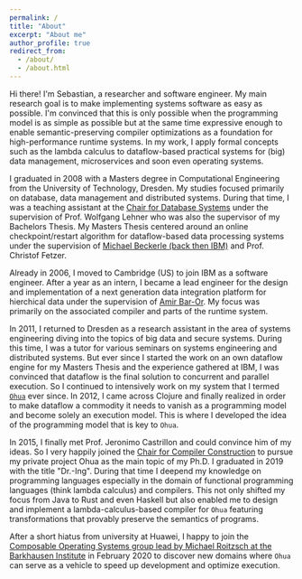 ```yaml
---
permalink: /
title: "About"
excerpt: "About me"
author_profile: true
redirect_from: 
  - /about/
  - /about.html
---
```


Hi there!
I'm Sebastian, a researcher and software engineer. My main research goal is to make implementing systems software as easy as possible. I'm convinced that this is only possible when the programming model is as simple as possible but at the same time expressive enough to enable semantic-preserving compiler optimizations as a foundation for high-performance runtime systems. In my work, I apply formal concepts such as the lambda calculus to dataflow-based practical systems for (big) data management, microservices and soon even operating systems.

I graduated in 2008 with a Masters degree in Computational Engineering from the University of Technology, Dresden. My studies focused primarily on database, data management and distributed systems. During that time, I was a teaching assistant at the [Chair for Database Systems](https://wwwdb.inf.tu-dresden.de/) under the supervision of Prof. Wolfgang Lehner who was also the supervisor of my Bachelors Thesis.
My Masters Thesis centered around an online checkpoint/restart algorithm for dataflow-based data processing systems under the supervision of [Michael Beckerle (back then IBM)](https://www.linkedin.com/in/mbeckerle) and Prof. Christof Fetzer. 

Already in 2006, I moved to Cambridge (US) to join IBM as a software engineer. After a year as an intern, I became a lead engineer for the design and implementation of a next generation data integration platform for hierchical data under the supervision of [Amir Bar-Or](https://www.linkedin.com/in/amir-bar-or-abb911). My focus was primarily on the associated compiler and parts of the runtime system. 

In 2011, I returned to Dresden as a research assistant in the area of systems engineering diving into the topics of big data and secure systems. During this time, I was a tutor for various seminars on systems engineering and distributed systems. But ever since I started the work on an own dataflow engine for my Masters Thesis and the experience gathered at IBM, I was convinced that dataflow is the final solution to concurrent and parallel execution. So I continued to intensively work on my system that I termed [`Ohua`](https://ohua-dev.github.io/) ever since. In 2012, I came across Clojure and finally realized in order to make dataflow a commodity it needs to vanish as a programming model and become solely an execution model. This is where I developed the idea of the programming model that is key to `Ohua`.

In 2015, I finally met Prof. Jeronimo Castrillon and could convince him of my ideas. So I very happily joined the [Chair for Compiler Construction](https://cfaed.tu-dresden.de/ccc-about) to pursue my private project Ohua as the main topic of my Ph.D. I graduated in 2019 with the title "Dr.-Ing". During that time I deepend my knowledge on programming languages especially in the domain of functional programming languages (think lambda calculus) and compilers. This not only shifted my focus from Java to Rust and even Haskell but also enabled me to design and implement a lambda-calculus-based compiler for `Ohua` featuring transformations that provably preserve the semantics of programs.

After a short hiatus from university at Huawei, I happy to join the [Composable Operating Systems group lead by Michael Roitzsch at the Barkhausen Institute](https://www.barkhauseninstitut.org/en/research/research-groups/composable-operating-system) in February 2020 to discover new domains where `Ohua` can serve as a vehicle to speed up development and optimize execution. 

